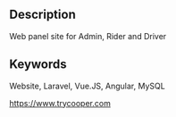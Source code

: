 ## Description

Web panel site for Admin, Rider and Driver 

## Keywords

Website, Laravel, Vue.JS, Angular, MySQL

https://www.trycooper.com
